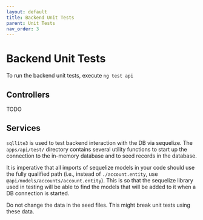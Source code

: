 ```yaml
---
layout: default
title: Backend Unit Tests
parent: Unit Tests
nav_order: 3
---
```

# Backend Unit Tests

To run the backend unit tests, execute `ng test api`

## Controllers

TODO

## Services

`sqllite3` is used to test backend interaction with the DB via sequelize. The `apps/api/test/` directory contains several utility functions to start up the connection to the in-memory database and to seed records in the database. 

It is imperative that all imports of sequelize models in your code should use the fully qualified path (i.e., instead of `./account.entity`, use `@api/models/accounts/account.entity`). This is so that the sequelize library used in testing will be able to find the models that will be added to it when a DB connection is started.

Do not change the data in the seed files. This might break unit tests using these data.